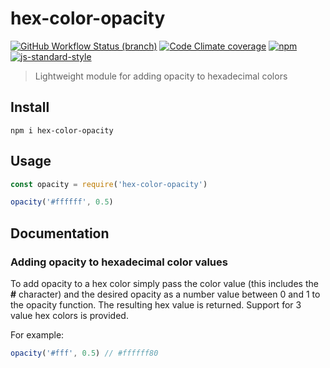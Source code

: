 # hex-color-opacity

[![GitHub Workflow Status (branch)](https://img.shields.io/github/workflow/status/dominicegginton/hex-color-opacity/CI/main?label=CI)](https://github.com/dominicegginton/hex-color-opacity/actions)
[![Code Climate coverage](https://img.shields.io/codeclimate/coverage/dominicegginton/hex-color-opacity)](https://codeclimate.com/github/dominicegginton/hex-color-opacity)
[![npm](https://img.shields.io/npm/dt/hex-color-opacity?label=Downloads)](https://www.npmjs.com/package/hex-color-opacity)
[![js-standard-style](https://img.shields.io/badge/Code%20Style-standard-brightgreen.svg)](http://standardjs.com)

> Lightweight module for adding opacity to hexadecimal colors

## Install

``` shell
npm i hex-color-opacity
```

## Usage

``` js
const opacity = require('hex-color-opacity')

opacity('#ffffff', 0.5)
```


## Documentation

### Adding opacity to hexadecimal color values

To add opacity to a hex color simply pass the color value (this includes the **#** character) and the desired opacity as a number value between 0 and 1 to the opacity function. The resulting hex value is returned. Support for 3 value hex colors is provided. 

For example: 

``` js
opacity('#fff', 0.5) // #ffffff80
```
